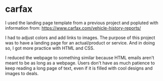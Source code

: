 # carfax

I used the landing page template from a previous project and popluted with information from:
https://www.carfax.com/vehicle-history-reports/

I had to adjust colors and add links to images. The purpose of this project was to have a landing page for an actual/product or service.
And in doing so, I got more practice with HTML and CSS. 

I reduced the webpage to something similar because HTML emails aren't meant to be as long as a webpage. Users don't have as much patience
to keep reading a long page of text, even if it is filled with cool designs and images to deals. 

